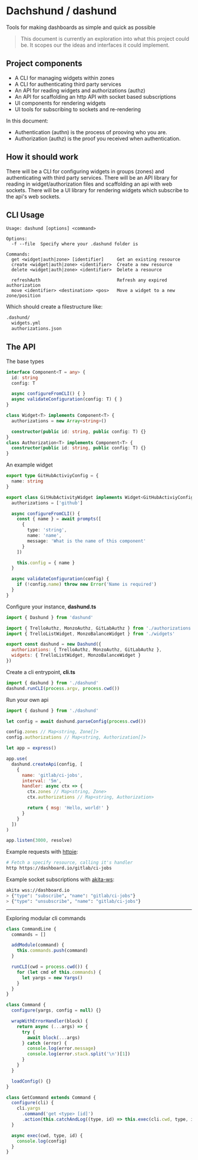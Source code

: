 # Dachshund / dashund

Tools for making dashboards as simple and quick as possible

> This document is currently an exploration into what this project could be.
> It scopes our the ideas and interfaces it could implement.

## Project components

- A CLI for managing widgets within zones
- A CLI for authenticating third party services
- An API for reading widgets and authorizations (authz)
- An API for scaffolding an http API with socket based subscriptions
- UI components for rendering widgets
- UI tools for subscribing to sockets and re-rendering

In this document:

- Authentication (authn) is the process of prooving who you are.
- Authorization (authz) is the proof you received when authentication.

## How it should work

There will be a CLI for configuring widgets in groups (zones) and authenticating with third party services.
There will be an API library for reading in widget/authorization files and scaffolding an api with web sockets.
There will be a UI library for rendering widgets which subscribe to the api's web sockets.

## CLI Usage

```
Usage: dashund [options] <command>

Options:
  -f --file  Specify where your .dashund folder is

Commands:
  get <widget|auth|zone> [identifier]     Get an existing resource
  create <widget|auth|zone> <identifier>  Create a new resource
  delete <widget|auth|zone> <identifier>  Delete a resource

  refreshAuth                             Refresh any expired authorization
  move <identifier> <destination> <pos>   Move a widget to a new zone/position
```

Which should create a filestructure like:

```bash
.dashund/
  widgets.yml
  authorizations.json
```

## The API

The base types

```ts
interface Component<T = any> {
  id: string
  config: T

  async configureFromCLI() { }
  async validateConfiguration(config: T) { }
}

class Widget<T> implements Component<T> {
  authorizations = new Array<string>()

  constructor(public id: string, public config: T) {}
}
class Authorization<T> implements Component<T> {
  constructor(public id: string, public config: T) {}
}
```

An example widget

```ts
export type GitHubActiviyConfig = {
  name: string
}

export class GitHubActivityWidget implements Widget<GitHubActiviyConfig> {
  authorizations = ['github']

  async configureFromCLI() {
    const { name } = await prompts([
      {
        type: 'string',
        name: 'name',
        message: 'What is the name of this component'
      }
    ])

    this.config = { name }
  }

  async validateConfiguration(config) {
    if (!config.name) throw new Error('Name is required')
  }
}
```

Configure your instance, **dashund.ts**

```js
import { Dashund } from 'dashund'

import { TrelloAuthz, MonzoAuthz, GitLabAuthz } from './authorizations'
import { TrelloListWidget, MonzoBalanceWidget } from './widgets'

export const dashund = new Dashund({
  authorizations: { TrelloAuthz, MonzoAuthz, GitLabAuthz },
  widgets: { TrelloListWidget, MonzoBalanceWidget }
})
```

Create a cli entrypoint, **cli.ts**

```ts
import { dashund } from './dashund'
dashund.runCLI(process.argv, process.cwd())
```

Run your own api

```js
import { dashund } from './dashund'

let config = await dashund.parseConfig(process.cwd())

config.zones // Map<string, Zone[]>
config.authorizations // Map<string, Authorization[]>

let app = express()

app.use(
  dashund.createApi(config, [
    {
      name: 'gitlab/ci-jobs',
      interval: '5m',
      handler: async ctx => {
        ctx.zones // Map<string, Zone>
        ctx.authorizations // Map<string, Authorization>

        return { msg: 'Hello, world!' }
      }
    }
  ])
)

app.listen(3000, resolve)
```

Example requests with [httpie](https://httpie.org/):

```bash
# Fetch a specify resource, calling it's handler
http https://dashboard.io/gitlab/ci-jobs
```

Example socket subscriptions with [akita-ws](https://github.com/robb-j/akita):

```bash
akita wss://dashboard.io
> {"type": "subscribe", "name": "gitlab/ci-jobs"}
> {"type": "unsubscribe", "name": "gitlab/ci-jobs"}
```

---

Exploring modular cli commands

```js
class CommandLine {
  commands = []

  addModule(command) {
    this.commands.push(command)
  }

  runCLI(cwd = process.cwd()) {
    for (let cmd of this.commands) {
      let yargs = new Yargs()
    }
  }
}

class Command {
  configure(yargs, config = null) {}

  wrapWithErrorHandler(block) {
    return async (...args) => {
      try {
        await block(...args)
      } catch (error) {
        console.log(error.message)
        console.log(error.stack.split('\n')[1])
      }
    }
  }

  loadConfig() {}
}

class GetCommand extends Command {
  configure(cli) {
    cli.yargs
      .command('get <type> [id]')
      .action(this.catchAndLog((type, id) => this.exec(cli.cwd, type, id)))
  }

  async exec(cwd, type, id) {
    console.log(config)
  }
}
```
